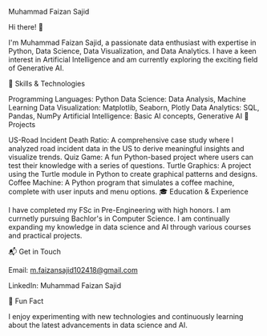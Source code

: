 Muhammad Faizan Sajid

Hi there! 👋

I'm Muhammad Faizan Sajid, a passionate data enthusiast with expertise in Python, Data Science, Data Visualization, and Data Analytics. I have a keen interest in Artificial Intelligence and am currently exploring the exciting field of Generative AI.

🔧 Skills & Technologies

Programming Languages: Python
Data Science: Data Analysis, Machine Learning
Data Visualization: Matplotlib, Seaborn, Plotly
Data Analytics: SQL, Pandas, NumPy
Artificial Intelligence: Basic AI concepts, Generative AI
🌟 Projects

US-Road Incident Death Ratio: A comprehensive case study where I analyzed road incident data in the US to derive meaningful insights and visualize trends.
Quiz Game: A fun Python-based project where users can test their knowledge with a series of questions.
Turtle Graphics: A project using the Turtle module in Python to create graphical patterns and designs.
Coffee Machine: A Python program that simulates a coffee machine, complete with user inputs and menu options.
🎓 Education & Experience

I have completed my FSc in Pre-Engineering with high honors.
I am currnetly pursuing Bachlor's in Computer Science.
I am continually expanding my knowledge in data science and AI through various courses and practical projects.

📬 Get in Touch

Email: m.faizansajid102418@gmail.com 

LinkedIn: Muhammad Faizan Sajid

🎉 Fun Fact

I enjoy experimenting with new technologies and continuously learning about the latest advancements in data science and AI.
<!---
faizan102418/faizan102418 is a ✨ special ✨ repository because its `README.md` (this file) appears on your GitHub profile.
You can click the Preview link to take a look at your changes.
--->
